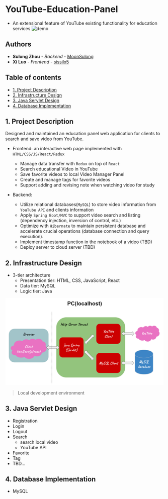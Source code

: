 # YouTube-Education-Panel
- An extensional feature of YouTube existing functionality for education services
![demo](https://raw.githubusercontent.com/MoonSulong/YouTubeEducation/master/img/youtube.gif)

## Authors

* **Sulong Zhou** - *Backend* - [MoonSulong](https://github.com/MoonSulong)
* **Xi Luo** - *Frontend* - [sissilx5](https://github.com/sissilx5)
 
## Table of contents
* [1. Project Description](#1-project-descriptions)
* [2. Infrastructure Design](#2-infrastructure-design)
* [3. Java Servlet Design](#3-java-servlet-design)
* [4. Database Implementation](#4-database-implementation)

## 1. Project Description 
Designed and maintained an education panel web application for clients to search and save video from YouTube.
 
- Frontend: an interactive web page implemented with `HTML/CSS/JS/React/Redux`
	* Manage data transfer with `Redux` on top of `React`
	* Search educational Video in YouTube
	* Save favorite videos to local Video Manager Panel
	* Create and manage tags for favorite videos
	* Support adding and revising note when watching video for study

- Backend:
	* Utilize relational databases(`MySQL`) to store video information from `YouTube API` and clients information
	* Apply `Spring Boot/MVC` to support video search and listing (dependency injection, inversion of control, etc.) 
	* Optimize with `Hibernate` to maintain persistent database and accelerate crucial operations (database connection and query execution).
	* Implement timestamp function in the notebook of a video (TBD) 
	* Deploy server to cloud server (TBD)  


## 2. Infrastructure Design
- 3-tier architecture
   * Presentation tier: HTML, CSS, JavaScript, React
   * Data tier: MySQL
   * Logic tier: Java

![local environment](https://raw.githubusercontent.com/MoonSulong/YouTubeEducation/master/img/local.png)
> Local development environment

## 3. Java Servlet Design
   * Registration
   * Login
   * Logout
   * Search
      * search local video
      * YouTube API
   * Favorite
   * Tag
   * TBD...

## 4. Database Implementation
- MySQL
